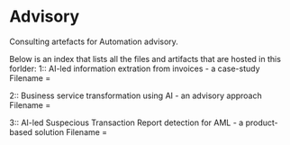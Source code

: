 # Advisory
Consulting artefacts for Automation advisory.

Below is an index that lists all the files and artifacts that are hosted in this forlder:
1:: AI-led information extration from invoices - a case-study
Filename = 

2:: Business service transformation using AI - an advisory approach
Filename = 

3:: AI-led Suspecious Transaction Report detection for AML - a product-based solution
Filename = 
